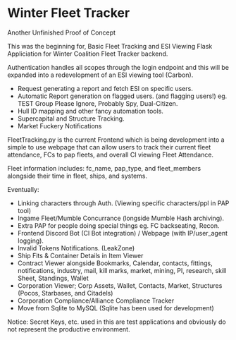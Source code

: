 # Winter Fleet Tracker

Another Unfinished Proof of Concept

This was the beginning for, Basic Fleet Tracking and ESI Viewing Flask Appliciation for Winter Coalition Fleet Tracker backend.

Authentication handles all scopes through the login endpoint and this will be expanded into a redevelopment of an ESI viewing tool (Carbon).
 - Request generating a report and fetch ESI on specific users.
 - Automatic Report generation on flagged users. (and flagging users!) eg. TEST Group Please Ignore, Probably Spy, Dual-Citizen.
 - Hull ID mapping and other fancy automation tools.
 - Supercapital and Structure Tracking.
 - Market Fuckery Notifications

FleetTracking.py is the current Frontend which is being development into a simple to use webpage that can allow users to track their current fleet attendance, FCs to pap fleets, and overall CI viewing Fleet Attendance.

Fleet information includes: fc_name, pap_type, and fleet_members alongside their time in fleet, ships, and systems.

Eventually:
- Linking characters through Auth. (Viewing specific characters/ppl in PAP tool)
- Ingame Fleet/Mumble Concurrance (longside Mumble Hash archiving).
- Extra PAP for people doing special things eg. FC backseating, Recon.
- Frontend Discord Bot (CI Bot integration) / Webpage (with IP/user_agent logging).
- Invalid Tokens Notifications. (LeakZone)
- Ship Fits & Container Details in Item Viewer
- Contract Viewer alongside Bookmarks, Calendar, contacts, fittings, notifications, industry, mail, kill marks, market, mining, PI, research, skill Sheet, Standings, Wallet
- Corporation Viewer; Corp Assets, Wallet, Contacts, Market, Structures (Pocos, Starbases, and Citadels)
- Corporation Compliance/Alliance Compliance Tracker
- Move from Sqlite to MySQL (Sqlite has been used for development)

Notice: Secret Keys, etc. used in this are test applications and obviously do not represent the productive environment.
